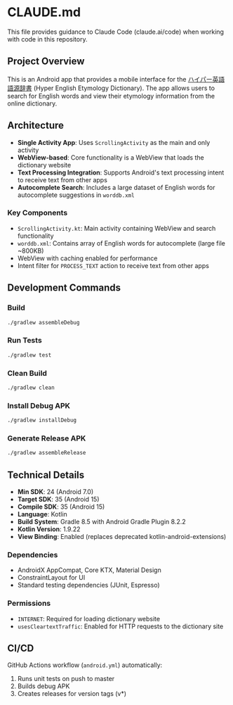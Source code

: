 # CLAUDE.md

This file provides guidance to Claude Code (claude.ai/code) when working with code in this repository.

## Project Overview

This is an Android app that provides a mobile interface for the [ハイパー英語語源辞書](http://hidic.u-aizu.ac.jp/) (Hyper English Etymology Dictionary). The app allows users to search for English words and view their etymology information from the online dictionary.

## Architecture

- **Single Activity App**: Uses `ScrollingActivity` as the main and only activity
- **WebView-based**: Core functionality is a WebView that loads the dictionary website
- **Text Processing Integration**: Supports Android's text processing intent to receive text from other apps
- **Autocomplete Search**: Includes a large dataset of English words for autocomplete suggestions in `worddb.xml`

### Key Components

- `ScrollingActivity.kt`: Main activity containing WebView and search functionality
- `worddb.xml`: Contains array of English words for autocomplete (large file ~800KB)
- WebView with caching enabled for performance
- Intent filter for `PROCESS_TEXT` action to receive text from other apps

## Development Commands

### Build
```bash
./gradlew assembleDebug
```

### Run Tests
```bash
./gradlew test
```

### Clean Build
```bash
./gradlew clean
```

### Install Debug APK
```bash
./gradlew installDebug
```

### Generate Release APK
```bash
./gradlew assembleRelease
```

## Technical Details

- **Min SDK**: 24 (Android 7.0)
- **Target SDK**: 35 (Android 15)
- **Compile SDK**: 35 (Android 15)
- **Language**: Kotlin
- **Build System**: Gradle 8.5 with Android Gradle Plugin 8.2.2
- **Kotlin Version**: 1.9.22
- **View Binding**: Enabled (replaces deprecated kotlin-android-extensions)

### Dependencies
- AndroidX AppCompat, Core KTX, Material Design
- ConstraintLayout for UI
- Standard testing dependencies (JUnit, Espresso)

### Permissions
- `INTERNET`: Required for loading dictionary website
- `usesCleartextTraffic`: Enabled for HTTP requests to the dictionary site

## CI/CD

GitHub Actions workflow (`android.yml`) automatically:
1. Runs unit tests on push to master
2. Builds debug APK
3. Creates releases for version tags (v*)